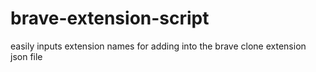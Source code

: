# brave-extension-script
easily inputs extension names for adding into the brave clone extension json file
